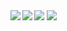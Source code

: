 <img src="https://github.com/emirke621937/TestXD/blob/main/image_2023-07-14_211653301.png">


<img align="left" src="https://github-readme-stats.vercel.app/api?username=emirke621937&show_icons=true&theme=dracula">
<img align="left" src="https://github-readme-stats.vercel.app/api/top-langs/?username=emirke621937">
<img src="https://github.com/emirke621937/TestXD/blob/main/image_2023-07-14_215942711.png">







